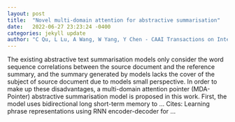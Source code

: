 ```yaml
---
layout: post
title:  "Novel multi-domain attention for abstractive summarisation"
date:   2022-06-27 23:23:24 -0400
categories: jekyll update
author: "C Qu, L Lu, A Wang, W Yang, Y Chen - CAAI Transactions on Intelligence …, 2022"
---
```

The existing abstractive text summarisation models only consider the word sequence correlations between the source document and the reference summary, and the summary generated by models lacks the cover of the subject of source document due to models  small perspective. In order to make up these disadvantages, a multi-domain attention pointer (MDA-Pointer) abstractive summarisation model is proposed in this work. First, the model uses bidirectional long short-term memory to …
Cites: ‪Learning phrase representations using RNN encoder-decoder for …‬  